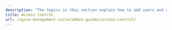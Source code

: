 ```yaml
---
description: "The topics in this section explain how to add users and configure user access for NGINX Management Suite."
title: Access Control
url: /nginx-management-suite/admin-guides/access-control/
---
```

